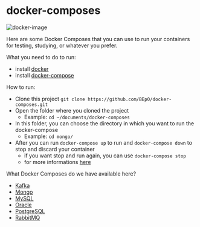 # docker-composes
![docker-image](https://www.mundodocker.com.br/wp-content/uploads/2015/06/docker_facebook_share.png)

Here are some Docker Composes that you can use to run your containers for testing, studying, or whatever you prefer.

What you need to do to run:

- install [docker](https://docs.docker.com/engine/install/)
- install [docker-compose](https://docs.docker.com/compose/install/)

How to run:

- Clone this project `git clone https://github.com/BEp0/docker-composes.git`
- Open the folder where you cloned the project
  - Example: `cd ~/documents/docker-composes`
- In this folder, you can choose the directory in which you want to run the docker-compose
  - Example: `cd mongo/`
- After you can run `docker-compose up` to run and `docker-compose down` to stop and discard your container
  - if you want stop and run again, you can use `docker-compose stop`
  - for more informations [here](https://docs.docker.com/compose/reference/)

What Docker Composes do we have available here?

- [Kafka](https://github.com/BEp0/docker-composes/tree/main/kafka)
- [Mongo](https://github.com/BEp0/docker-composes/tree/main/mongo)
- [MySQL](https://github.com/BEp0/docker-composes/tree/main/mysql)
- [Oracle](https://github.com/BEp0/docker-composes/tree/main/oracle)
- [PostgreSQL](https://github.com/BEp0/docker-composes/tree/main/postgres)
- [RabbitMQ](https://github.com/BEp0/docker-composes/tree/main/kafka)
